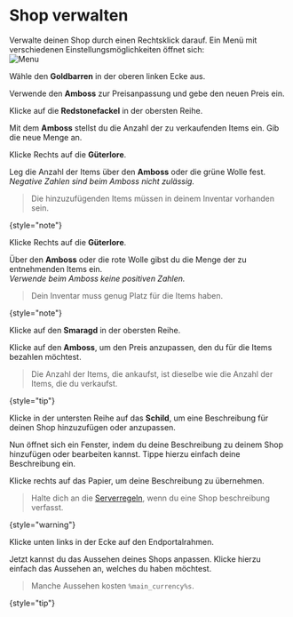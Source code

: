 <primary-label ref="survival-closed" />

[rules]: rules.md "Zurück zu den Regeln"

# Shop verwalten

Verwalte deinen Shop durch einen <shortcut>Rechtsklick</shortcut> darauf. Ein Menü mit verschiedenen
Einstellungsmöglichkeiten öffnet sich: \
![Menu](https://i.imgur.com/e4c8iAJ.png)

<procedure title="Preise anpassen" collapsible="true" default-state="collapsed">
<step>

Wähle den **Goldbarren** in der oberen linken Ecke aus.
</step>
<step>

Verwende den **Amboss** zur Preisanpassung und gebe den neuen Preis ein.

<include from="util.md" element-id="remember-confirmation"/>
</step>
</procedure>

<procedure title="Verkaufsmenge festlegen" collapsible="true" default-state="collapsed">
<step>

Klicke auf die **Redstonefackel** in der obersten Reihe.
</step>
<step>

Mit dem **Amboss** stellst du die Anzahl der zu verkaufenden Items ein. Gib die neue Menge an.

<include from="util.md" element-id="remember-confirmation"/>
</step>
</procedure>

<procedure title="Items hinzufügen" collapsible="true" default-state="collapsed">
<step>

Klicke Rechts auf die **Güterlore**.

</step>
<step>

Leg die Anzahl der Items über den **Amboss** oder die grüne Wolle fest.\
_Negative Zahlen sind beim Amboss nicht zulässig._

> Die hinzuzufügenden Items müssen in deinem Inventar vorhanden sein.
>
{style="note"}
</step>
</procedure>

<procedure title="Items entfernen" collapsible="true" default-state="collapsed" id="take-item">
<step>

Klicke Rechts auf die **Güterlore**.

</step>
<step>

Über den **Amboss** oder die rote Wolle gibst du die Menge der zu entnehmenden Items ein.\
_Verwende beim Amboss keine positiven Zahlen._

> Dein Inventar muss genug Platz für die Items haben.
>
{style="note"}
</step>
</procedure>

<procedure title="Items ankaufen" collapsible="true" default-state="collapsed">
<step>

Klicke auf den **Smaragd** in der obersten Reihe.

</step>
<step>

Klicke auf den **Amboss**, um den Preis anzupassen, den du für die Items bezahlen möchtest.

> Die Anzahl der Items, die ankaufst, ist dieselbe wie die Anzahl der Items, die du verkaufst.
>
{style="tip"}
</step>
</procedure>

<procedure title="Beschreibung anpassen" collapsible="true" default-state="collapsed">
<step>

Klicke in der untersten Reihe auf das **Schild**, um eine Beschreibung für deinen Shop hinzuzufügen
oder anzupassen.

</step>
<step>

Nun öffnet sich ein Fenster, indem du deine Beschreibung zu deinem Shop hinzufügen oder bearbeiten
kannst.
Tippe hierzu einfach deine Beschreibung ein.

</step>
<step>

Klicke rechts auf das Papier, um deine Beschreibung zu übernehmen.

</step>

> Halte dich an die [Serverregeln](rules.md), wenn du eine Shop beschreibung verfasst.
>
{style="warning"}
</procedure>

<procedure title="Aussehen anpassen" collapsible="true" default-state="collapsed">
<step>

Klicke unten links in der Ecke auf den Endportalrahmen.

</step>
<step>

Jetzt kannst du das Aussehen deines Shops anpassen.
Klicke hierzu einfach das Aussehen an, welches du haben möchtest.

> Manche Aussehen kosten `%main_currency%s`.
>
{style="tip"}

</step>
</procedure>